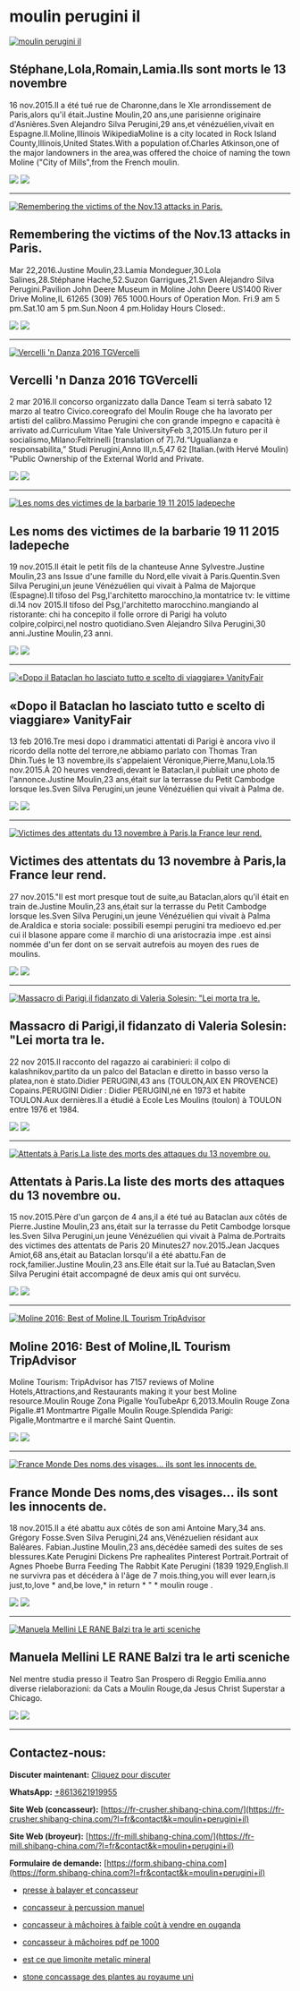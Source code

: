 # moulin perugini il

<a href="https://swt.shibang-china.com/?l=fr&img&k=moulin+perugini+il" target="_blank">![moulin perugini il](http://static.shibang-china.com/all-800x300/887.jpg)</a>

## Stéphane,Lola,Romain,Lamia.Ils sont morts le 13 novembre
16 nov.2015.Il a été tué rue de Charonne,dans le XIe arrondissement de Paris,alors qu&#39;il était.Justine Moulin,20 ans,une parisienne originaire d&#39;Asnières.Sven Alejandro Silva Perugini,29 ans,et vénézuélien,vivait en Espagne.Il.Moline,Illinois WikipediaMoline is a city located in Rock Island County,Illinois,United States.With a population of.Charles Atkinson,one of the major landowners in the area,was offered the choice of naming the town Moline (&quot;City of Mills&quot;,from the French moulin.


<a href="https://whatsapp.shibangsoft.com/WhatsApp.php" target="_blank" title="WhatsApp">![](http://static.shibang-china.com/icon/whatsapp.png)</a> <a href="https://swt.shibang-china.com/?l=fr&icon&k=moulin+perugini+il" target="_blank">![](http://static.shibang-china.com/icon/chat-fr.png)</a>

---

<a href="https://swt.shibang-china.com/?l=fr&img&k=moulin+perugini+il" target="_blank">![Remembering the victims of the Nov.13 attacks in Paris.](http://static.shibang-china.com/all-800x300/319.jpg)</a>

## Remembering the victims of the Nov.13 attacks in Paris.
Mar 22,2016.Justine Moulin,23.Lamia Mondeguer,30.Lola Salines,28.Stéphane Hache,52.Suzon Garrigues,21.Sven Alejandro Silva Perugini.Pavilion John Deere Museum in Moline John Deere US1400 River Drive Moline,IL 61265 (309) 765 1000.Hours of Operation Mon. Fri.9 am 5 pm.Sat.10 am 5 pm.Sun.Noon 4 pm.Holiday Hours Closed:.


<a href="https://whatsapp.shibangsoft.com/WhatsApp.php" target="_blank" title="WhatsApp">![](http://static.shibang-china.com/icon/whatsapp.png)</a> <a href="https://swt.shibang-china.com/?l=fr&icon&k=moulin+perugini+il" target="_blank">![](http://static.shibang-china.com/icon/chat-fr.png)</a>

---

<a href="https://swt.shibang-china.com/?l=fr&img&k=moulin+perugini+il" target="_blank">![Vercelli &#39;n Danza 2016 TGVercelli](http://static.shibang-china.com/all-800x300/1222.jpg)</a>

## Vercelli &#39;n Danza 2016 TGVercelli
2 mar 2016.Il concorso organizzato dalla Dance Team si terrà sabato 12 marzo al teatro Civico.coreografo del Moulin Rouge che ha lavorato per artisti del calibro.Massimo Perugini che con grande impegno e capacità è arrivato ad.Curriculum Vitae Yale UniversityFeb 3,2015.Un futuro per il socialismo,Milano:Feltrinelli [translation of 7].7d.“Ugualianza e responsabilita,” Studi Perugini,Anno III,n.5,47 62 [Italian.(with Hervé Moulin) &quot;Public Ownership of the External World and Private.


<a href="https://whatsapp.shibangsoft.com/WhatsApp.php" target="_blank" title="WhatsApp">![](http://static.shibang-china.com/icon/whatsapp.png)</a> <a href="https://swt.shibang-china.com/?l=fr&icon&k=moulin+perugini+il" target="_blank">![](http://static.shibang-china.com/icon/chat-fr.png)</a>

---

<a href="https://swt.shibang-china.com/?l=fr&img&k=moulin+perugini+il" target="_blank">![Les noms des victimes de la barbarie 19 11 2015 ladepeche](http://static.shibang-china.com/all-800x300/1316.jpg)</a>

## Les noms des victimes de la barbarie 19 11 2015 ladepeche
19 nov.2015.Il était le petit fils de la chanteuse Anne Sylvestre.Justine Moulin,23 ans Issue d&#39;une famille du Nord,elle vivait à Paris.Quentin.Sven Silva Perugini,un jeune Vénézuélien qui vivait à Palma de Majorque (Espagne).Il tifoso del Psg,l&#39;architetto marocchino,la montatrice tv: le vittime di.14 nov 2015.Il tifoso del Psg,l&#39;architetto marocchino.mangiando al ristorante: chi ha concepito il folle orrore di Parigi ha voluto colpire,colpirci,nel nostro quotidiano.Sven Alejandro Silva Perugini,30 anni.Justine Moulin,23 anni.


<a href="https://whatsapp.shibangsoft.com/WhatsApp.php" target="_blank" title="WhatsApp">![](http://static.shibang-china.com/icon/whatsapp.png)</a> <a href="https://swt.shibang-china.com/?l=fr&icon&k=moulin+perugini+il" target="_blank">![](http://static.shibang-china.com/icon/chat-fr.png)</a>

---

<a href="https://swt.shibang-china.com/?l=fr&img&k=moulin+perugini+il" target="_blank">![«Dopo il Bataclan ho lasciato tutto e scelto di viaggiare» VanityFair](http://static.shibang-china.com/all-800x300/420.jpg)</a>

## «Dopo il Bataclan ho lasciato tutto e scelto di viaggiare» VanityFair
13 feb 2016.Tre mesi dopo i drammatici attentati di Parigi è ancora vivo il ricordo della notte del terrore,ne abbiamo parlato con Thomas Tran Dhin.Tués le 13 novembre,ils s&#39;appelaient Véronique,Pierre,Manu,Lola.15 nov.2015.À 20 heures vendredi,devant le Bataclan,il publiait une photo de l&#39;annonce.Justine Moulin,23 ans,était sur la terrasse du Petit Cambodge lorsque les.Sven Silva Perugini,un jeune Vénézuélien qui vivait à Palma de.


<a href="https://whatsapp.shibangsoft.com/WhatsApp.php" target="_blank" title="WhatsApp">![](http://static.shibang-china.com/icon/whatsapp.png)</a> <a href="https://swt.shibang-china.com/?l=fr&icon&k=moulin+perugini+il" target="_blank">![](http://static.shibang-china.com/icon/chat-fr.png)</a>

---

<a href="https://swt.shibang-china.com/?l=fr&img&k=moulin+perugini+il" target="_blank">![Victimes des attentats du 13 novembre à Paris,la France leur rend.](http://static.shibang-china.com/all-800x300/719.jpg)</a>

## Victimes des attentats du 13 novembre à Paris,la France leur rend.
27 nov.2015.&quot;Il est mort presque tout de suite,au Bataclan,alors qu&#39;il était en train de.Justine Moulin,23 ans,était sur la terrasse du Petit Cambodge lorsque les.Sven Silva Perugini,un jeune Vénézuélien qui vivait à Palma de.Araldica e storia sociale: possibili esempi perugini tra medioevo ed.per cui il blasone appare come il marchio di una aristocrazia impe .est ainsi nommée d&#39;un fer dont on se servait autrefois au moyen des rues de moulins.


<a href="https://whatsapp.shibangsoft.com/WhatsApp.php" target="_blank" title="WhatsApp">![](http://static.shibang-china.com/icon/whatsapp.png)</a> <a href="https://swt.shibang-china.com/?l=fr&icon&k=moulin+perugini+il" target="_blank">![](http://static.shibang-china.com/icon/chat-fr.png)</a>

---

<a href="https://swt.shibang-china.com/?l=fr&img&k=moulin+perugini+il" target="_blank">![Massacro di Parigi,il fidanzato di Valeria Solesin: &quot;Lei morta tra le.](http://static.shibang-china.com/all-800x300/1189.jpg)</a>

## Massacro di Parigi,il fidanzato di Valeria Solesin: &quot;Lei morta tra le.
22 nov 2015.Il racconto del ragazzo ai carabinieri: il colpo di kalashnikov,partito da un palco del Bataclan e diretto in basso verso la platea,non è stato.Didier PERUGINI,43 ans (TOULON,AIX EN PROVENCE) Copains.PERUGINI Didier : Didier PERUGINI,né en 1973 et habite TOULON.Aux dernières.Il a étudié à Ecole Les Moulins (toulon) à TOULON entre 1976 et 1984.


<a href="https://whatsapp.shibangsoft.com/WhatsApp.php" target="_blank" title="WhatsApp">![](http://static.shibang-china.com/icon/whatsapp.png)</a> <a href="https://swt.shibang-china.com/?l=fr&icon&k=moulin+perugini+il" target="_blank">![](http://static.shibang-china.com/icon/chat-fr.png)</a>

---

<a href="https://swt.shibang-china.com/?l=fr&img&k=moulin+perugini+il" target="_blank">![Attentats à Paris.La liste des morts des attaques du 13 novembre ou.](http://static.shibang-china.com/all-800x300/1311.jpg)</a>

## Attentats à Paris.La liste des morts des attaques du 13 novembre ou.
15 nov.2015.Père d&#39;un garçon de 4 ans,il a été tué au Bataclan aux côtés de Pierre.Justine Moulin,23 ans,était sur la terrasse du Petit Cambodge lorsque les.Sven Silva Perugini,un jeune Vénézuélien qui vivait à Palma de.Portraits des victimes des attentats de Paris 20 Minutes27 nov.2015.Jean Jacques Amiot,68 ans,était au Bataclan lorsqu&#39;il a été abattu.Fan de rock,familier.Justine Moulin,23 ans.Elle était sur la.Tué au Bataclan,Sven Silva Perugini était accompagné de deux amis qui ont survécu.


<a href="https://whatsapp.shibangsoft.com/WhatsApp.php" target="_blank" title="WhatsApp">![](http://static.shibang-china.com/icon/whatsapp.png)</a> <a href="https://swt.shibang-china.com/?l=fr&icon&k=moulin+perugini+il" target="_blank">![](http://static.shibang-china.com/icon/chat-fr.png)</a>

---

<a href="https://swt.shibang-china.com/?l=fr&img&k=moulin+perugini+il" target="_blank">![Moline 2016: Best of Moline,IL Tourism TripAdvisor](http://static.shibang-china.com/all-800x300/1221.jpg)</a>

## Moline 2016: Best of Moline,IL Tourism TripAdvisor
Moline Tourism: TripAdvisor has 7157 reviews of Moline Hotels,Attractions,and Restaurants making it your best Moline resource.Moulin Rouge Zona Pigalle YouTubeApr 6,2013.Moulin Rouge Zona Pigalle.#1 Montmartre Pigalle Moulin Rouge.Splendida Parigi: Pigalle,Montmartre e il marché Saint Quentin.


<a href="https://whatsapp.shibangsoft.com/WhatsApp.php" target="_blank" title="WhatsApp">![](http://static.shibang-china.com/icon/whatsapp.png)</a> <a href="https://swt.shibang-china.com/?l=fr&icon&k=moulin+perugini+il" target="_blank">![](http://static.shibang-china.com/icon/chat-fr.png)</a>

---

<a href="https://swt.shibang-china.com/?l=fr&img&k=moulin+perugini+il" target="_blank">![France Monde Des noms,des visages… ils sont les innocents de.](http://static.shibang-china.com/all-800x300/1083.jpg)</a>

## France Monde Des noms,des visages… ils sont les innocents de.
18 nov.2015.Il a été abattu aux côtés de son ami Antoine Mary,34 ans. Grégory Fosse.Sven Silva Perugini,24 ans,Vénézuelien résidant aux Baléares. Fabian.Justine Moulin,23 ans,décédée samedi des suites de ses blessures.Kate Perugini Dickens Pre raphealites Pinterest Portrait.Portrait of Agnes Phoebe Burra Feeding The Rabbit Kate Perugini (1839 1929,English.Il ne survivra pas et décédera à l&#39;âge de 7 mois.thing,you will ever learn,is just,to,love * and,be love,* in return * &quot; * moulin rouge .


<a href="https://whatsapp.shibangsoft.com/WhatsApp.php" target="_blank" title="WhatsApp">![](http://static.shibang-china.com/icon/whatsapp.png)</a> <a href="https://swt.shibang-china.com/?l=fr&icon&k=moulin+perugini+il" target="_blank">![](http://static.shibang-china.com/icon/chat-fr.png)</a>

---

<a href="https://swt.shibang-china.com/?l=fr&img&k=moulin+perugini+il" target="_blank">![Manuela Mellini LE RANE Balzi tra le arti sceniche](http://static.shibang-china.com/all-800x300/1459.jpg)</a>

## Manuela Mellini LE RANE Balzi tra le arti sceniche
Nel mentre studia presso il Teatro San Prospero di Reggio Emilia.anno diverse rielaborazioni: da Cats a Moulin Rouge,da Jesus Christ Superstar a Chicago.

<a href="https://whatsapp.shibangsoft.com/WhatsApp.php" target="_blank" title="WhatsApp">![](http://static.shibang-china.com/icon/whatsapp.png)</a> <a href="https://swt.shibang-china.com/?l=fr&icon&k=moulin+perugini+il" target="_blank">![](http://static.shibang-china.com/icon/chat-fr.png)</a>

---
## Contactez-nous:

**Discuter maintenant:** [Cliquez pour discuter](https://swt.shibang-china.com?l=fr&contact&k=moulin+perugini+il)

**WhatsApp:**  [+8613621919955](https://whatsapp.shibangsoft.com/WhatsApp.php)

**Site Web (concasseur):** [https://fr-crusher.shibang-china.com/](https://fr-crusher.shibang-china.com/?l=fr&contact&k=moulin+perugini+il)

**Site Web (broyeur):** [https://fr-mill.shibang-china.com/](https://fr-mill.shibang-china.com/?l=fr&contact&k=moulin+perugini+il)

**Formulaire de demande:** [https://form.shibang-china.com](https://form.shibang-china.com?l=fr&contact&k=moulin+perugini+il)

* [presse à balayer et concasseur](../45/presse%20%C3%A0%20balayer%20et%20concasseur.md)

* [concasseur à percussion manuel](../42/concasseur%20%C3%A0%20percussion%20manuel.md)

* [concasseur à mâchoires à faible coût à vendre en ouganda](../44/concasseur%20%C3%A0%20m%C3%A2choires%20%C3%A0%20faible%20co%C3%BBt%20%C3%A0%20vendre%20en%20ouganda.md)

* [concasseur à mâchoires pdf pe 1000](../42/concasseur%20%C3%A0%20m%C3%A2choires%20pdf%20pe%201000.md)

* [est ce que limonite metalic mineral](../54/est%20ce%20que%20limonite%20metalic%20mineral.md)

* [stone concassage des plantes au royaume uni](../54/stone%20concassage%20des%20plantes%20au%20royaume%20uni.md)
